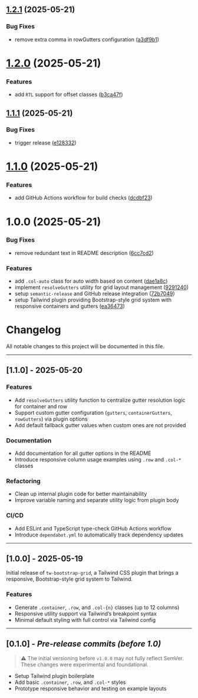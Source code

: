 ## [1.2.1](https://github.com/bawerbozdag/tw-bootstrap-grid/compare/v1.2.0...v1.2.1) (2025-05-21)


### Bug Fixes

* remove extra comma in rowGutters configuration ([a3df9b1](https://github.com/bawerbozdag/tw-bootstrap-grid/commit/a3df9b16beba400378ae4cbc59729c0cfdc27196))

# [1.2.0](https://github.com/bawerbozdag/tw-bootstrap-grid/compare/v1.1.1...v1.2.0) (2025-05-21)


### Features

* add `RTL` support for offset classes ([b3ca47f](https://github.com/bawerbozdag/tw-bootstrap-grid/commit/b3ca47fd2e250df495e897a79b0990d372f45f92))

## [1.1.1](https://github.com/bawerbozdag/tw-bootstrap-grid/compare/v1.1.0...v1.1.1) (2025-05-21)


### Bug Fixes

* trigger release ([e128332](https://github.com/bawerbozdag/tw-bootstrap-grid/commit/e128332f12c6640092a10061853b980b57744bef))

# [1.1.0](https://github.com/bawerbozdag/tw-bootstrap-grid/compare/v1.0.0...v1.1.0) (2025-05-21)


### Features

* add GitHub Actions workflow for build checks ([dcdbf23](https://github.com/bawerbozdag/tw-bootstrap-grid/commit/dcdbf23fe83ff3d19b6fc0d3762c0a0fbaaed99d))

# 1.0.0 (2025-05-21)


### Bug Fixes

* remove redundant text in README description ([6cc7cd2](https://github.com/bawerbozdag/tw-bootstrap-grid/commit/6cc7cd2cfa64a8e33f876edfd949cca701284316))


### Features

* add `.col-auto` class for auto width based on content ([dae1a8c](https://github.com/bawerbozdag/tw-bootstrap-grid/commit/dae1a8c1eb677e4e98110183dd0223307d8e22e9))
* implement `resolveGutters` utility for grid layout management ([9291240](https://github.com/bawerbozdag/tw-bootstrap-grid/commit/9291240483d8f3b9d9a5745a9f63cebb10cac93c))
* setup `semantic-release` and GitHub release integration ([72b7049](https://github.com/bawerbozdag/tw-bootstrap-grid/commit/72b704999092bb75eeec5a8f06ba16d764f8707f))
* setup Tailwind plugin providing Bootstrap-style grid system with responsive containers and gutters ([ea36473](https://github.com/bawerbozdag/tw-bootstrap-grid/commit/ea36473ad113b58b8b605a7be0e42acab300a3d5))

# Changelog

All notable changes to this project will be documented in this file.

---

## [1.1.0] - 2025-05-20

### Features

- Add `resolveGutters` utility function to centralize gutter resolution logic for container and row
- Support custom gutter configuration (`gutters`, `containerGutters`, `rowGutters`) via plugin options
- Add default fallback gutter values when custom ones are not provided

### Documentation

- Add documentation for all gutter options in the README
- Introduce responsive column usage examples using `.row` and `.col-*` classes

### Refactoring

- Clean up internal plugin code for better maintainability
- Improve variable naming and separate utility logic from plugin body

### CI/CD

- Add ESLint and TypeScript type-check GitHub Actions workflow
- Introduce `dependabot.yml` to automatically track dependency updates

---

## [1.0.0] - 2025-05-19

Initial release of `tw-bootstrap-grid`, a Tailwind CSS plugin that brings a responsive, Bootstrap-style grid system to Tailwind.

### Features

- Generate `.container`, `.row`, and `.col-{n}` classes (up to 12 columns)
- Responsive utility support via Tailwind’s breakpoint syntax
- Minimal default styling with full control via Tailwind config

---

## [0.1.0] - _Pre-release commits (before 1.0)_

> ⚠️ The initial versioning before `v1.0.0` may not fully reflect SemVer. These changes were experimental and foundational.

- Setup Tailwind plugin boilerplate
- Add basic `.container`, `.row`, and `.col-*` styles
- Prototype responsive behavior and testing on example layouts
